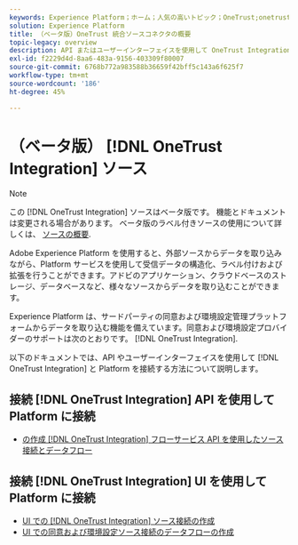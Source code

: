 ```yaml
---
keywords: Experience Platform；ホーム；人気の高いトピック；OneTrust;onetrust；同意；同意と環境設定；コンプライアンス
solution: Experience Platform
title: （ベータ版）OneTrust 統合ソースコネクタの概要
topic-legacy: overview
description: API またはユーザーインターフェイスを使用して OneTrust Integration をAdobe Experience Platformに接続する方法を説明します。
exl-id: f2229d4d-8aa6-483a-9156-403309f80007
source-git-commit: 6768b772a983588b36659f42bff5c143a6f625f7
workflow-type: tm+mt
source-wordcount: '186'
ht-degree: 45%

---
```


# （ベータ版） [!DNL OneTrust Integration] ソース

>[!NOTE]
>
>この [!DNL OneTrust Integration] ソースはベータ版です。 機能とドキュメントは変更される場合があります。 ベータ版のラベル付きソースの使用について詳しくは、 [ソースの概要](../../home.md#terms-and-conditions).

Adobe Experience Platform を使用すると、外部ソースからデータを取り込みながら、Platform サービスを使用して受信データの構造化、ラベル付けおよび拡張を行うことができます。アドビのアプリケーション、クラウドベースのストレージ、データベースなど、様々なソースからデータを取り込むことができます。

Experience Platform は、サードパーティの同意および環境設定管理プラットフォームからデータを取り込む機能を備えています。同意および環境設定プロバイダーのサポートは次のとおりです。 [!DNL OneTrust Integration].

以下のドキュメントでは、API やユーザーインターフェイスを使用して [!DNL OneTrust Integration] と Platform を接続する方法について説明します。

## 接続 [!DNL OneTrust Integration] API を使用して Platform に接続

- [の作成 [!DNL OneTrust Integration] フローサービス API を使用したソース接続とデータフロー](../../tutorials/api/create/consent-and-preferences/onetrust.md)

## 接続 [!DNL OneTrust Integration] UI を使用して Platform に接続

- [UI での [!DNL OneTrust Integration] ソース接続の作成](../../tutorials/ui/create/consent-and-preferences/onetrust.md)
- [UI での同意および環境設定ソース接続のデータフローの作成](../../tutorials/ui/dataflow/consent-and-preferences.md)
